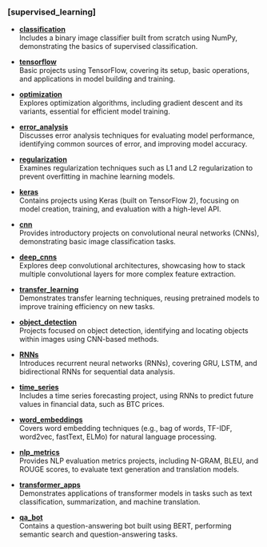 ### [supervised_learning]
- **[classification](classification)**  
  Includes a binary image classifier built from scratch using NumPy, demonstrating the basics of supervised classification.

- **[tensorflow](tensorflow)**  
  Basic projects using TensorFlow, covering its setup, basic operations, and applications in model building and training.

- **[optimization](optimization)**  
  Explores optimization algorithms, including gradient descent and its variants, essential for efficient model training.

- **[error_analysis](error_analysis)**  
  Discusses error analysis techniques for evaluating model performance, identifying common sources of error, and improving model accuracy.

- **[regularization](regularization)**  
  Examines regularization techniques such as L1 and L2 regularization to prevent overfitting in machine learning models.

- **[keras](keras)**  
  Contains projects using Keras (built on TensorFlow 2), focusing on model creation, training, and evaluation with a high-level API.

- **[cnn](cnn)**  
  Provides introductory projects on convolutional neural networks (CNNs), demonstrating basic image classification tasks.

- **[deep_cnns](deep_cnns)**  
  Explores deep convolutional architectures, showcasing how to stack multiple convolutional layers for more complex feature extraction.

- **[transfer_learning](transfer_learning)**  
  Demonstrates transfer learning techniques, reusing pretrained models to improve training efficiency on new tasks.

- **[object_detection](object_detection)**  
  Projects focused on object detection, identifying and locating objects within images using CNN-based methods.

- **[RNNs](RNNs)**  
  Introduces recurrent neural networks (RNNs), covering GRU, LSTM, and bidirectional RNNs for sequential data analysis.

- **[time_series](time_series)**  
  Includes a time series forecasting project, using RNNs to predict future values in financial data, such as BTC prices.

- **[word_embeddings](word_embeddings)**  
  Covers word embedding techniques (e.g., bag of words, TF-IDF, word2vec, fastText, ELMo) for natural language processing.

- **[nlp_metrics](nlp_metrics)**  
  Provides NLP evaluation metrics projects, including N-GRAM, BLEU, and ROUGE scores, to evaluate text generation and translation models.

- **[transformer_apps](transformer_apps)**  
  Demonstrates applications of transformer models in tasks such as text classification, summarization, and machine translation.

- **[qa_bot](qa_bot)**  
  Contains a question-answering bot built using BERT, performing semantic search and question-answering tasks.
